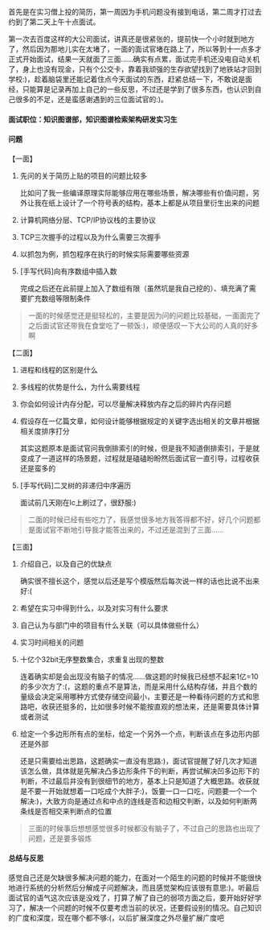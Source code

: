 首先是在实习僧上投的简历，第一周因为手机问题没有接到电话，第二周才打过去约到了第二天上午十点面试。

第一次去百度这样的大公司面试，讲真还是很紧张的，提前快一个小时就到地方了，然后因为那地儿实在太堵了，一面的面试官堵在路上了，所以等到十一点多才正式开始面试，结果一天就面了三面……确实有点累，面试完手机还没电自动关机了，身上也没有现金，只有个公交卡，靠着我顽强的生存欲望找到了地铁站才回到学校:)，趁着脑袋里还能记着住点今天面试的东西，赶紧总结一下，不敢说是面经，只能算是记录再加上自己的一些反思，不过还是学到了很多东西，也认识到自己很多的不足，还是蛮感谢遇到的三位面试官的:)。

#### 面试职位：知识图谱部，知识图谱检索架构研发实习生

#### 问题
【一面】
1. 先问的关于简历上贴的项目的问题比较多
    
    比如问了我一些编译原理实际能够应用在哪些场景，解决哪些有价值问题，另外让我在纸上设计了一个符号表的结构，基本上都是从项目里衍生出来的问题

2. 计算机网络分层、TCP/IP协议栈的主要协议
3. TCP三次握手的过程以及为什么需要三次握手
4. 以抓包为例，抓包程序在执行的时候实际需要哪些资源
5. \[手写代码\]向有序数组中插入数

    完成之后还在此前提上加入了数组有限（虽然坑是我自己挖的）、填充满了需要扩充数组等限制条件

> 一面的时候感觉还是挺轻松的，主要是因为问的问题比较基础，一面面完了之后面试官还带我在食堂吃了一顿饭:)，顺便感叹一下大公司的人真的好多啊

【二面】
1. 进程和线程的区别是什么
2. 多线程的优势是什么，为什么需要线程
3. 你会如何设计内存分配，可以尽量解决释放内存之后的碎片内存问题
4. 假设存在一亿篇文章，如何设计能够根据规定的关键字选出相关的文章并根据相关度排序打分
    
    其实这题原本是面试官问我倒排索引的时候，但是我不知道倒排索引，于是就变成了一道这样的场景题，过程就是磕磕盼盼然后面试官一直引导，过程收获还是蛮多的
    
5. \[手写代码\]二叉树的非递归中序遍历

    面试前几天刚在lc上刷过了，很舒服:)

> 二面的时候已经有些吃力了，我感觉很多地方我答得都不好，好几个问题都是面试官不断地引导我才能答出来的，不过还是混到了三面……

【三面】
1. 介绍自己，以及自己的优缺点
    
    确实很不擅长这个，感觉以后还是写个模版然后每次说一样的话也比说不出来好:(
    
2. 希望在实习中得到什么，以及对实习有什么要求
3. 自己认为与部门中的项目有什么关联（可以具体做些什么）
4. 实习时间相关的问题
5. 十亿个32bit无序整数集合，求重复出现的整数

    连着确实却是会出现没有脑子的情况……做这题的时候我已经想不起来1亿=10的多少次方了:(，这题的重点不是算法，而是采用什么结构存储，并且个数的量级会决定采用哪种方式使存储空间最小，主要还是一种看待问题的方式和思路吧，收获还挺多的，比如很多时候不能按直观的想法来，还是需要具体计算或者测试
    
6. 给定一个多边形所有点的坐标，给定一个另外一个点，判断该点在多边形内部还是外部

    还是只需要给出思路，这题确实一直没有思路:)，面试官提醒了好几次才知道该怎么做，具体就是先解决凸多边形条件下的判断，再尝试解决凹多边形下的判断，不过最后并没有到很细节的地方，基本上只是知道了大概思路。收获就是不要一开始就想着一口吃成个大胖子:)，饭要一口一口吃，问题要一个一个解决:)，大致方向是通过点和中点的连线是否和边相交判断，以及如何判断两条线是否相交来判断点的位置
   
> 三面的时候事后想想感觉很多时候都没有脑子了，不过自己的思路也出现了问题，还是要多锻炼

#### 总结与反思

感觉自己还是欠缺很多解决问题的能力，在面对一个陌生的问题的时候并不能很快地进行系统的分析然后分解成子问题解决，而且感觉架构应该很有意思:)。听最后面试官的语气这次应该是没戏了，打算了解了自己的弱项方面之后，要开始好好学习了，解决一个问题的时候不仅要考虑当前的状况，还要假设别的情况。自己知识的广度和深度，现在哪个都不够:(，以后扩展深度之外尽量扩展广度吧
